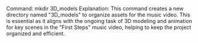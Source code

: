 Command: mkdir 3D_models
Explanation: This command creates a new directory named "3D_models" to organize assets for the music video. This is essential as it aligns with the ongoing task of 3D modeling and animation for key scenes in the "First Steps" music video, helping to keep the project organized and efficient.
